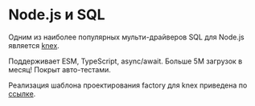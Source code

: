 # Node.js и SQL

Одним из наиболее популярных мульти-драйверов SQL для Node.js является [knex](https://www.npmjs.com/package/knex).

Поддерживает ESM, TypeScript, async/await. Больше 5М загрузок в месяц! Покрыт авто-тестами.

Реализация шаблона проектирования factory для knex приведена по [ссылке](https://nodejsdp.link/knex-factory).
